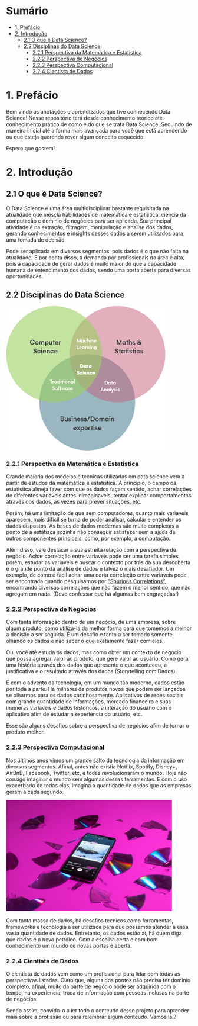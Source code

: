 # Sumário

<ul>
    <li>
        <a href="#introducao">1. Prefácio</a>
    </li>
    <li>
        <a href="#introducao">2. Introdução</a>
        <ul>
            <li>
                <a href="#data_science">2.1 O que é Data Science?</a>
            </li>
            <li>
                <a href="#disciplines">2.2 Disciplinas do Data Science</a>
                <ul>
                    <li>
                        <a href="#discipline_1">2.2.1 Perspectiva da Matemática e Estatistica</a>
                    </li>
                    <li>
                        <a href="#discipline_2">2.2.2 Perspectiva de Negócios</a>
                    </li>
                    <li>
                        <a href="#discipline_3">2.2.3 Perspectiva Computacional</a>
                    </li>
                    <li>
                        <a href="#discipline_4">2.2.4 Cientista de Dados</a>
                    </li>
                </ul>
            </li>
        </ul>
    </li>
</ul>


<h1 id="introducao">1. Prefácio</h1>

Bem vindo as anotações e aprendizados que tive conhecendo Data Science! Nesse repositório terá desde conhecimento teórico até conhecimento prático de como e do que se trata Data Science. Seguindo de maneira inicial até a forma mais avançada para você que está aprendendo ou que esteja querendo rever algum conceito esquecido.

Espero que gostem!

<h1 id="introducao">2. Introdução</h1>

<h2 id="data_science">2.1 O que é Data Science?</h2>

O Data Science é uma área multidisciplinar bastante requisitada na atualidade que mescla habilidades de matemática e estatistica, ciência da computação e dominio de negócios para ser aplicada. Sua principal atividade é na extração, filtragem, manipulação e analise dos dados, gerando conhecimentos e insights desses dados a serem utilizados para uma tomada de decisão.

Pode ser aplicada em diversos segmentos, pois dados é o que não falta na atualidade. E por conta disso, a demanda por profissionais na área é alta, pois a capacidade de gerar dados é muito maior do que a capacidade humana de entendimento dos dados, sendo uma porta aberta para diversas oportunidades. 

<h2 id="disciplines">2.2 Disciplinas do Data Science</h2>

<img src="./images/image1.png" style="background-color: white;" alt="Relacionamento entre as disciplinas"></img>

<h3 id="discipline_1">2.2.1 Perspectiva da Matemática e Estatistica</h3>

Grande maioria dos modelos e tecnicas utilizadas em data science vem a partir de estudos da matemática e estatistica. A principio, o campo da estatistica almeja fazer com que os dados façam sentido, achar correlações de diferentes variaveis antes inimaginaveis, tentar explicar comportamentos através dos dados, as vezes para prever situações, etc.

Porém, há uma limitação de que sem computadores, quanto mais variaveis aparecem, mais dificil se torna de poder analisar, calcular e entender os dados dispostos. As bases de dados modernas são muito complexas a ponto de a estátisca sozinha não conseguir satisfazer sem a ajuda de outros componentes principais, como, por exemplo, a computação. 

Além disso, vale destacar a sua estreita relação com a perspectiva de negócio. Achar correlação entre variaveis pode ser uma tarefa simples, porém, estudar as variaveis e buscar o contexto por trás da sua descoberta é o grande ponto da análise de dados e talvez o mais desafiador. Um exemplo, de como é facil achar uma certa correlação entre variaveis pode ser encontrada quando pesquisamos por <a href="https://www.tylervigen.com/spurious-correlations">"Spurious Correlations"</a>, encontrando diversas correlações que não fazem o menor sentido, que não agregam em nada. (Devo confessar que há algumas bem engraçadas!)

<h3 id="discipline_2">2.2.2 Perspectiva de Negócios</h3>

Com tanta informação dentro de um negócio, de uma empresa, sobre algum produto, como utiliza-la da melhor forma para que tomemos a melhor a decisão a ser seguida. É um desafio e tanto a ser tomado somente olhando os dados e não saber o que exatamente fazer com eles. 

Ou, você até estuda os dados, mas como obter um contexto de negócio que possa agregar valor ao produto, que gere valor ao usuário. Como gerar uma história através dos dados que apresente o que aconteceu, a justificativa e o resultado através dos dados (Storytelling com Dados). 

E com o advento da tecnologia, em um mundo tão moderno, dados estão por toda a parte. Há milhares de produtos novos que podem ser lançados se olharmos para os dados carinhosamente. Aplicativos de redes sociais com grande quantidade de informações, mercado financeiro e suas inumeras variaveis e dados históricos, a interação do usuário com o aplicativo afim de estudar a experiencia do usuário, etc.

Esse são alguns desafios sobre a perspectiva de negócios afim de tornar o produto melhor.

<h3 id="discipline_3">2.2.3 Perspectiva Computacional</h3> 

Nos últimos anos vimos um grande salto da tecnologia da informação em diversos segmentos. Afinal, antes não existia Netflix, Spotify, Disney+, AirBnB, Facebook, Twitter, etc, e todas revolucionaram o mundo. Hoje não consigo imaginar o mundo sem algumas dessas ferramentas. E com o uso exacerbado de todas elas, imagina a quantidade de dados que as empresas geram a cada segundo.

<img src="./images/image2.jpg" alt="Novas tecnologias substitui as antigas" style="height: 300px"></img>

Com tanta massa de dados, há desafios tecnicos como ferramentas, frameworks e tecnologia a ser utilizada para que possamos atender a essa vasta quantidade de dados. Entretanto, os dados estão ai, há quem diga que dados é o novo petróleo. Com a escolha certa e com bom conhecimento um mundo de novas portas é aberta.

<h3 id="discipline_4">2.2.4 Cientista de Dados</h3>

O cientista de dados vem como um profissional para lidar com todas as perspectivas listadas. Claro que, alguns dos pontos não precisa ter dominio completo, afinal, muito da parte de negócio pode ser adquirida com o tempo, na experiencia, troca de informação com pessoas inclusas na parte de negócios. 

Sendo assim, convido-o a ler todo o conteudo desse projeto para aprender mais sobre a profissão ou para relembrar algum conteudo. Vamos lá!?
